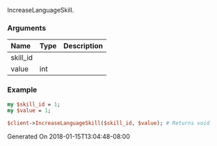IncreaseLanguageSkill.
### Arguments
**Name**|**Type**|**Description**
:---|:---|:---
skill_id||
value|int|

### Example

```perl
my $skill_id = 1;
my $value = 1;

$client->IncreaseLanguageSkill($skill_id, $value); # Returns void
```


Generated On 2018-01-15T13:04:48-08:00